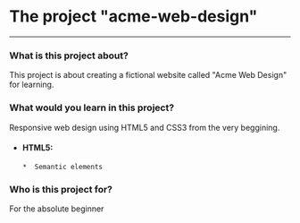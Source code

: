 # The project "acme-web-design"

---

### What is this project about?

This project is about creating a fictional website called "Acme Web Design" for learning.

### What would you learn in this project?

Responsive web design using HTML5 and CSS3 from the very beggining.

* #### HTML5:

      *  Semantic elements

### Who is this project for?

For the absolute beginner 
